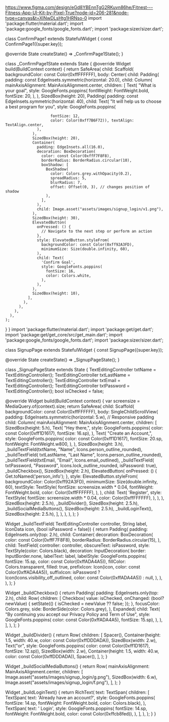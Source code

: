 https://www.figma.com/design/eGd8YBEnnTgG2RKuvn86he/Fitnest---Fitness-App-UI-Kit-by-Pixel-True?node-id=206-281&node-type=canvas&t=XINwDLsHtg1HRNso-0
import 'package:flutter/material.dart';
import 'package:google_fonts/google_fonts.dart';
import 'package:sizer/sizer.dart';

class ConfirmPage1 extends StatefulWidget {
  const ConfirmPage1({super.key});

  @override
  State<ConfirmPage1> createState() => _ConfirmPage1State();
}

class _ConfirmPage1State extends State<ConfirmPage1> {
  @override
  Widget build(BuildContext context) {
    return SafeArea(
      child: Scaffold(
        backgroundColor: const Color(0xffFFFFFF),
        body: Center(
          child: Padding(
            padding: const EdgeInsets.symmetric(horizontal: 20.0),
            child: Column(
              mainAxisAlignment: MainAxisAlignment.center,
              children: [
                Text(
                  "What is your goal",
                  style: GoogleFonts.poppins(
                    fontWeight: FontWeight.bold,
                    fontSize: 20,
                  ),
                ),
                SizedBox(height: 20),
                Padding(
                  padding: const EdgeInsets.symmetric(horizontal: 40),
                  child: Text(
                    "It will help us to choose a best program for you",
                    style: GoogleFonts.poppins(

                        fontSize: 12,
                        color: Color(0xff7B6F72)), textAlign: TextAlign.center,
                  ),
                ),
                SizedBox(height: 20),
                Container(
                  padding: EdgeInsets.all(16.0),
                  decoration: BoxDecoration(
                    color: const Color(0xffF7F8F8),
                    borderRadius: BorderRadius.circular(10),
                    boxShadow: [
                      BoxShadow(
                        color: Colors.grey.withOpacity(0.2),
                        spreadRadius: 5,
                        blurRadius: 7,
                        offset: Offset(0, 3), // changes position of shadow
                      ),
                    ],
                  ),
                  child: Image.asset("assets/images/signup_login/v1.png"),
                ),
                SizedBox(height: 30),
                ElevatedButton(
                  onPressed: () {
                    // Navigate to the next step or perform an action
                  },
                  style: ElevatedButton.styleFrom(
                    backgroundColor: const Color(0xff92A3FD),
                    minimumSize: Size(double.infinity, 60),
                  ),
                  child: Text(
                    'Confirm Goal',
                    style: GoogleFonts.poppins(
                      fontSize: 16,
                      color: Colors.white,
                    ),
                  ),
                ),
                SizedBox(height: 10),
              ],
            ),
          ),
        ),
      ),
    );
  }
}
import 'package:flutter/material.dart';
import 'package:get/get.dart';
import 'package:get/get_core/src/get_main.dart';
import 'package:google_fonts/google_fonts.dart';
import 'package:sizer/sizer.dart';

class SignupPage extends StatefulWidget {
  const SignupPage({super.key});

  @override
  State<SignupPage> createState() => _SignupPageState();
}

class _SignupPageState extends State<SignupPage> {
  TextEditingController txtName = TextEditingController();
  TextEditingController txtLastName = TextEditingController();
  TextEditingController txtEmail = TextEditingController();
  TextEditingController txtPassword = TextEditingController();
  bool isChecked = false;

  @override
  Widget build(BuildContext context) {
    var screensize = MediaQuery.of(context).size;
    return SafeArea(
      child: Scaffold(
        backgroundColor: const Color(0xffFFFFFF),
        body: SingleChildScrollView(
          padding: EdgeInsets.symmetric(horizontal: 5.w), // Responsive padding
          child: Column(
            mainAxisAlignment: MainAxisAlignment.center,
            children: [
              SizedBox(height: 5.h),
              Text(
                "Hey there,",
                style: GoogleFonts.poppins(
                    color: const Color(0xff1D1617), fontSize: 16.sp),
              ),
              Text(
                "Create an Account,",
                style: GoogleFonts.poppins(
                  color: const Color(0xff1D1617),
                  fontSize: 20.sp,
                  fontWeight: FontWeight.w800,
                ),
              ),
              SizedBox(height: 3.h),
              _buildTextField(txtName, "Name", Icons.person_outline_rounded),
              _buildTextField(
                  txtLastName, "Last Name", Icons.person_outline_rounded),
              _buildTextField(txtEmail, "Email", Icons.email_outlined),
              _buildTextField(
                  txtPassword, "Password", Icons.lock_outline_rounded,
                  isPassword: true),
              _buildCheckbox(),
              SizedBox(height: 2.h),
              ElevatedButton(
                onPressed: () {
                  Get.toNamed('person_info');
                },
                style: ElevatedButton.styleFrom(
                  backgroundColor: Color(0xff92A3FD),
                  minimumSize: Size(double.infinity, 60),
                  textStyle: TextStyle(
                    fontSize: screensize.width * 0.04,
                    fontWeight: FontWeight.bold,
                    color: Color(0xffFFFFFF),
                  ),
                ),
                child: Text(
                  'Register',
                  style: TextStyle(
                    fontSize: screensize.width * 0.04,
                    color: Color(0xffFFFFFF),
                  ),
                ),
              ),
              SizedBox(height: 2.5.h),
              _buildDivider(),
              SizedBox(height: 2.5.h),
              _buildSocialMediaButtons(),
              SizedBox(height: 2.5.h),
              _buildLoginText(),
              SizedBox(height: 2.5.h),
            ],
          ),
        ),
      ),
    );
  }

  Widget _buildTextField(
      TextEditingController controller, String label, IconData icon,
      {bool isPassword = false}) {
    return Padding(
      padding: EdgeInsets.only(top: 2.h),
      child: Container(
        decoration: BoxDecoration(
          color: const Color(0xffF7F8F8),
          borderRadius: BorderRadius.circular(15),
        ),
        child: TextField(
          controller: controller,
          obscureText: isPassword,
          style: TextStyle(color: Colors.black),
          decoration: InputDecoration(
            border: InputBorder.none,
            labelText: label,
            labelStyle: GoogleFonts.poppins(
                fontSize: 15.sp, color: const Color(0xffADA4A5)),
            fillColor: Colors.transparent,
            filled: true,
            prefixIcon: Icon(icon, color: const Color(0xffADA4A5)),
            suffixIcon: isPassword
                ? Icon(Icons.visibility_off_outlined,
                color: const Color(0xffADA4A5))
                : null,
          ),
        ),
      ),
    );
  }

  Widget _buildCheckbox() {
    return Padding(
      padding: EdgeInsets.only(top: 2.h),
      child: Row(
        children: [
          Checkbox(
            value: isChecked,
            onChanged: (bool? newValue) {
              setState(() {
                isChecked = newValue ?? false;
              });
            },
            focusColor: Colors.grey,
            side: BorderSide(color: Colors.grey),
          ),
          Expanded(
            child: Text(
              "By continuing you accept our Privacy Policy and Term of Use",
              style: GoogleFonts.poppins(
                  color: const Color(0xffADA4A5), fontSize: 15.sp),
            ),
          ),
        ],
      ),
    );
  }

  Widget _buildDivider() {
    return Row(
      children: [
        Spacer(),
        Container(height: 1.5, width: 40.w, color: const Color(0xffDDDADA)),
        SizedBox(width: 2.w),
        Text("or",
            style: GoogleFonts.poppins(
                color: const Color(0xff1D1617), fontSize: 12.sp)),
        SizedBox(width: 2.w),
        Container(height: 1.5, width: 40.w, color: const Color(0xffDDDADA)),
        Spacer(),
      ],
    );
  }

  Widget _buildSocialMediaButtons() {
    return Row(
      mainAxisAlignment: MainAxisAlignment.center,
      children: [
        Image.asset("assets/images/signup_login/g.png"),
        SizedBox(width: 6.w),
        Image.asset("assets/images/signup_login/f.png"),
      ],
    );
  }

  Widget _buildLoginText() {
    return RichText(
      text: TextSpan(
        children: [
          TextSpan(
            text: 'Already have an account?',
            style: GoogleFonts.poppins(
                fontSize: 14.sp,
                fontWeight: FontWeight.bold,
                color: Colors.black),
          ),
          TextSpan(
            text: ' Login',
            style: GoogleFonts.poppins(
                fontSize: 14.sp,
                fontWeight: FontWeight.bold,
                color: const Color(0xffcb8fed)),
          ),
        ],
      ),
    );
  }
}
